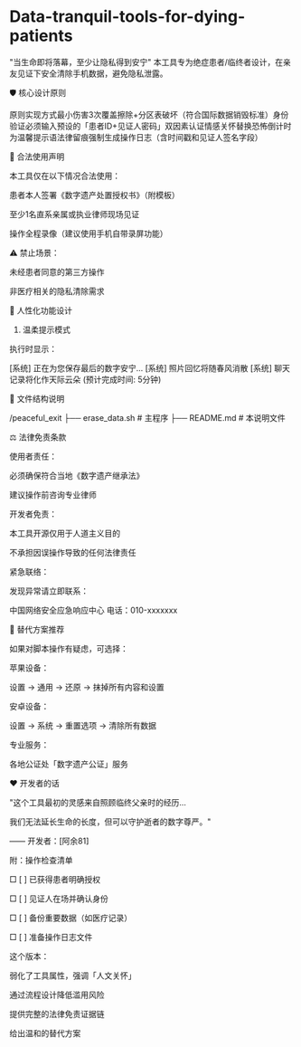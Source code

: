 # Data-tranquil-tools-for-dying-patients
"当生命即将落幕，至少让隐私得到安宁"
本工具专为绝症患者/临终者设计，在亲友见证下安全清除手机数据，避免隐私泄露。

🛡️ 核心设计原则

原则实现方式最小伤害3次覆盖擦除+分区表破坏（符合国际数据销毁标准）身份验证必须输入预设的「患者ID+见证人密码」双因素认证情感关怀替换恐怖倒计时为温馨提示语法律留痕强制生成操作日志（含时间戳和见证人签名字段） 

📜 合法使用声明

本工具仅在以下情况合法使用：

患者本人签署《数字遗产处置授权书》（附模板）

至少1名直系亲属或执业律师现场见证

操作全程录像（建议使用手机自带录屏功能）

⚠️ 禁止场景：

未经患者同意的第三方操作

非医疗相关的隐私清除需求

💖 人性化功能设计

1. 温柔提示模式

执行时显示：

[系统] 正在为您保存最后的数字安宁... [系统] 照片回忆将随春风消散 [系统] 聊天记录将化作天际云朵 (预计完成时间: 5分钟) 



📂 文件结构说明

/peaceful_exit 
├── erase_data.sh # 主程序
├── README.md # 本说明文件 

⚖️ 法律免责条款

使用者责任：

必须确保符合当地《数字遗产继承法》

建议操作前咨询专业律师

开发者免责：

本工具开源仅用于人道主义目的

不承担因误操作导致的任何法律责任

紧急联络：

发现异常请立即联系：

中国网络安全应急响应中心 电话：010-xxxxxxx 

🌟 替代方案推荐

如果对脚本操作有疑虑，可选择：

苹果设备：

设置 → 通用 → 还原 → 抹掉所有内容和设置

安卓设备：

设置 → 系统 → 重置选项 → 清除所有数据

专业服务：

各地公证处「数字遗产公证」服务

❤️ 开发者的话

"这个工具最初的灵感来自照顾临终父亲时的经历...

我们无法延长生命的长度，但可以守护逝者的数字尊严。"

—— 开发者：[阿余81]

附：操作检查清单

□ [ ] 已获得患者明确授权

□ [ ] 见证人在场并确认身份

□ [ ] 备份重要数据（如医疗记录）

□ [ ] 准备操作日志文件

这个版本：

弱化了工具属性，强调「人文关怀」

通过流程设计降低滥用风险

提供完整的法律免责证据链

给出温和的替代方案
